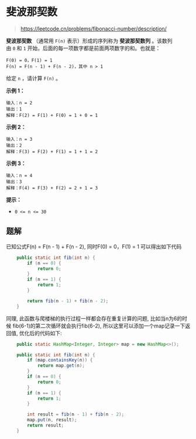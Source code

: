 # 斐波那契数

> <https://leetcode.cn/problems/fibonacci-number/description/>

**斐波那契数** （通常用 `F(n)` 表示）形成的序列称为 **斐波那契数列** 。该数列由 `0` 和 `1` 开始，后面的每一项数字都是前面两项数字的和。也就是：

```
F(0) = 0，F(1) = 1
F(n) = F(n - 1) + F(n - 2)，其中 n > 1

```

给定 `n` ，请计算 `F(n)` 。

**示例 1：**

```
输入：n = 2
输出：1
解释：F(2) = F(1) + F(0) = 1 + 0 = 1

```

**示例 2：**

```
输入：n = 3
输出：2
解释：F(3) = F(2) + F(1) = 1 + 1 = 2

```

**示例 3：**

```
输入：n = 4
输出：3
解释：F(4) = F(3) + F(2) = 2 + 1 = 3

```

**提示：**

*   `0 <= n <= 30`

## 题解

已知公式F(n) = F(n - 1) + F(n - 2), 同时F(0) = 0，F(1) = 1  可以得出如下代码

```java
    public static int fib(int n) {
        if (n == 0) {
            return 0;
        }
        if (n == 1) {
            return 1;
        }

        return fib(n - 1) + fib(n - 2);
    }
```

同理, 此函数与爬楼梯的执行过程一样都会存在重复计算的问题, 比如当n为6的时候 fib(6-1)的第二次循环就会执行fib(6-2), 所以这里可以添加一个map记录一下返回值, 优化后的代码如下:

```java
    public static HashMap<Integer, Integer> map = new HashMap<>();

    public static int fib(int n) {
        if (map.containsKey(n)) {
            return map.get(n);
        }
        if (n == 0) {
            return 0;
        }
        if (n == 1) {
            return 1;
        }

        int result = fib(n - 1) + fib(n - 2);
        map.put(n, result);
        return result;
    }
```

